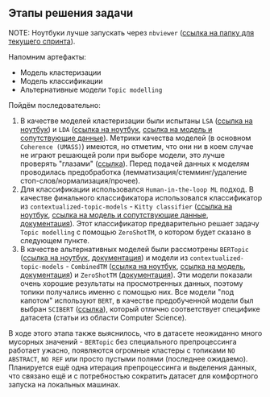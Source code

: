 ## Этапы решения задачи

NOTE: Ноутбуки лучше запускать через `nbviewer` ([ссылка на папку для текущего спринта](https://nbviewer.org/github/TheoLisin/recsys_MADE/tree/ml/src/ml/topic_modelling/)).

Напомним артефакты:
- Модель кластеризации
- Модель классификации
- Альтернативные модели `Topic modelling`

Пойдём последовательно:

1) В качестве моделей кластеризации были испытаны `LSA` ([ссылка на ноутбук](../../src/ml/topic_modelling/LSA%20.ipynb))  и `LDA` ([ссылка на ноутбук](../../src/ml/topic_modelling/lda_1_(15.10.2022).ipynb), [ссылка на модель и сопутствующие данные](https://disk.yandex.ru/d/U3XM8g4hrHNlAg)). Метрики качества моделей (в основном `Coherence (UMASS)`) имеются, но отметим, что они ни в коем случае не играют решающей роли при выборе модели, это лучше проверять "глазами" ([ссылка](https://stackoverflow.com/questions/54762690/evaluation-of-topic-modeling-how-to-understand-a-coherence-value-c-v-of-0-4)). Перед подачей данных к моделям проводилась предобработка (лемматизация/стемминг/удаление стоп-слов/нормализация/прочее).
2) Для классификации использовался `Human-in-the-loop ML` подход. В качестве финального классификатора использовался классификатор из `contextualized-topic-models` - `Kitty classifier` ([ссылка на ноутбук](../../src/ml/topic_modelling/Kitty.ipynb), [ссылка на модель и сопутствующие данные](https://disk.yandex.ru/d/m947Vj5NCkFX-Q), [документация](https://contextualized-topic-models.readthedocs.io/en/latest/kitty.html)). Этот классификатор предварительно решает задачу `Topic modelling` с помощью `ZeroShotTM`, о котором будет сказано в следующем пункте.
3) В качестве альтернативных моделей были рассмотрены `BERTopic` ([ссылка на ноутбук](../../src/ml/topic_modelling/BERTopic.ipynb), [документация](https://maartengr.github.io/BERTopic/)) и модели из `contextualized-topic-models` - `CombinedTM` ([ссылка на ноутбук](../../src/ml/topic_modelling/CombinedTM.ipynb), [ссылка на модель](https://disk.yandex.ru/d/-PAzwC3Issq9oA), [документация](https://contextualized-topic-models.readthedocs.io/en/latest/combined.html)) и `ZeroShotTM` ([документация](https://contextualized-topic-models.readthedocs.io/en/latest/zeroshot.html)). Эти модели показали очень хорошие результаты на просмотренных данных, поэтому топики получались именно с помощью них. Все модели "под капотом" используют `BERT`, в качестве предобученной модели был выбран `SCIBERT` ([ссылка](https://huggingface.co/allenai/scibert_scivocab_uncased)), который отлично соответствует специфике датасета (статьи из области Computer Science).

В ходе этого этапа также выяснилось, что в датасете неожиданно много мусорных значений - `BERTopic` без специального препроцессинга работает ужасно, появляются огромные кластеры с топиками `NO ABSTRACT`, `NO REF` или просто пустыми полями (последнее ожидаемо). Планируется ещё одна итерация препроцессинга и выделения данных, что связано ещё и с потребностью сократить датасет для комфортного запуска на локальных машинах.

